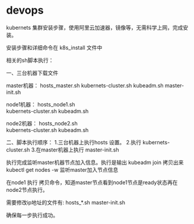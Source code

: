 # devops
kubernets 集群安装步骤，使用阿里云加速器，镜像等，无需科学上网，完成安装。

安装步骤和详细命令在 k8s_install 文件中



相关的sh脚本执行：

一、三台机器下载文件 

master机器：
hosts_master.sh
kubernets-cluster.sh
kubeadm.sh
master-init.sh

node1机器：
hosts_node1.sh	
kubernets-cluster.sh
kubeadm.sh

node2机器：
hosts_node2.sh	
kubernets-cluster.sh
kubeadm.sh


二、脚本执行顺序：
1.三台机器上执行hosts 设置。
2.执行 kubernets-cluster.sh
3.在master机器上执行 master-init.sh

执行完成监听master机器节点加入信息。执行是输出  kubeadm join 拷贝出来
kubectl get nodes -w  监听master加入节点信息

在node1 执行 拷贝命令，知道master节点看到node1节点是ready状态再在node2节点执行。

需要修改ip地址的文件有:
hosts_*.sh
master-init.sh

确保每一步执行成功。




